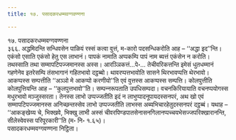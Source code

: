 ```yaml
---
title: १७. पसादकरधम्मवग्गवण्णना

---
```

१७. पसादकरधम्मवग्गवण्णना  
३६६. अद्धमिदन्ति सन्धिवसेन पाळियं रस्सं कत्वा वुत्तं, म-कारो पदसन्धिकरोति आह – ‘‘अद्धा इद’’न्ति। एकंसो एसाति एकंसो हेतु एस लाभानं। पापकं नामाति अप्पकम्पि पापं नाम ब्यत्तं एकंसेन न करोति। तथस्साति तथा सम्मापटिपज्‍जमानस्स अस्स। आरञ्‍ञिकत्तं…पे॰… तेचीवरिकत्तन्ति इमेसं धुतधम्मानं गहणेनेव इतरेसम्पि तंसभागानं गहितभावो दट्ठब्बो। थावरप्पत्तभावोति सासने थिरभावप्पत्ति थेरभावो। आकप्पस्स सम्पत्तीति ‘‘अञ्‍ञो मे आकप्पो करणीयो’’ति एवं वुत्तस्स आकप्पस्स सम्पत्ति। कोलपुत्तीति कोलपुत्तियन्ति आह – ‘‘कुलपुत्तभावो’’ति। सम्पन्‍नरूपताति उपधिसम्पदा। वचनकिरियायाति वचनप्पयोगस्स मधुरभावो मञ्‍जुस्सरता। तेनस्स लाभो उप्पज्‍जतीति इदं न लाभुप्पादनूपायदस्सनपरं, अथ खो एवं सम्मापटिपज्‍जमानस्स अनिच्छन्तस्सेव लाभो उप्पज्‍जतीति लाभस्स अब्यभिचारहेतुदस्सनपरं दट्ठब्बं। यथाह –  
‘‘आकङ्खेय्य चे, भिक्खवे, भिक्खु लाभी अस्सं चीवरपिण्डपातसेनासनगिलानप्पच्‍चयभेसज्‍जपरिक्खारानन्ति, सीलेस्वेवस्स परिपूरकारी’’ति (म॰ नि॰ १.६५)।  
पसादकरधम्मवग्गवण्णना निट्ठिता।  